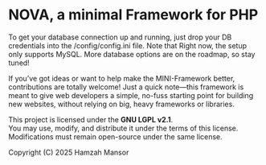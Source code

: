 # NOVA, a minimal Framework for PHP
To get your database connection up and running, just drop your DB credentials into the /config/config.ini file.
Note that Right now, the setup only supports MySQL. More database options are on the roadmap, so stay tuned!

If you’ve got ideas or want to help make the MINI-Framework better, contributions are totally welcome! Just a quick note—this framework is meant to give web developers a simple, no-fuss starting point for building new websites, without relying on big, heavy frameworks or libraries.

This project is licensed under the **GNU LGPL v2.1**.  
You may use, modify, and distribute it under the terms of this license.  
Modifications must remain open-source under the same license.  

Copyright (C) 2025 Hamzah Mansor
